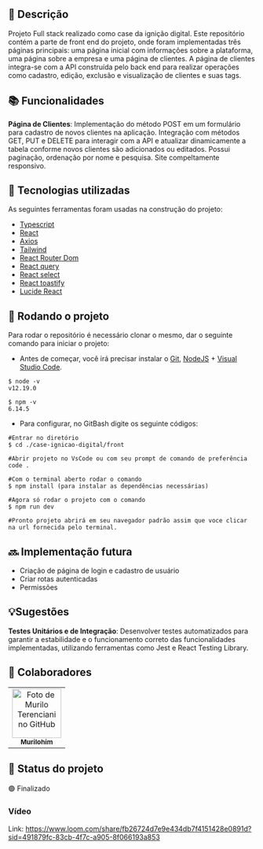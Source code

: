 
## :memo: Descrição

Projeto Full stack realizado como case da ignição digital. Este repositório contém a parte de front end do projeto, onde foram implementadas três páginas principais: uma página inicial com informações sobre a plataforma, uma página sobre a empresa e uma página de clientes. A página de clientes integra-se com a API construída pelo back end para realizar operações como cadastro, edição, exclusão e visualização de clientes e suas tags.

## :books: Funcionalidades

**Página de Clientes**: Implementação do método POST em um formulário para cadastro de novos clientes na aplicação. Integração com métodos GET, PUT e DELETE para interagir com a API e atualizar dinamicamente a tabela conforme novos clientes são adicionados ou editados.
Possui paginação, ordenação por nome e pesquisa.
Site compeltamente responsivo.

## :wrench: Tecnologias utilizadas

As seguintes ferramentas foram usadas na construção do projeto:

- [Typescript](https://www.typescriptlang.org/)
- [React](https://pt-br.reactjs.org/)
- [Axios](https://axios-http.com/)
- [Tailwind](https://tailwindcss.com/)
- [React Router Dom](https://v5.reactrouter.com/web/guides/quick-start)
- [React query](https://tanstack.com/query/latest)
- [React select](https://react-select.com/home)
- [React toastify](https://www.npmjs.com/package/react-toastify)
- [Lucide React](https://lucide.dev/)

## :rocket: Rodando o projeto

Para rodar o repositório é necessário clonar o mesmo, dar o seguinte comando para iniciar o projeto:

- Antes de começar, você irá precisar instalar o [Git](https://git-scm.com/), [NodeJS](https://nodejs.org/pt-br/download/) + [Visual Studio Code](https://code.visualstudio.com/).

```# Versões mínimas ou superiores.
$ node -v
v12.19.0

$ npm -v
6.14.5
```

- Para configurar, no GitBash digite os seguinte códigos:

```
#Entrar no diretório
$ cd ./case-ignicao-digital/front

#Abrir projeto no VsCode ou com seu prompt de comando de preferência
code .

#Com o terminal aberto rodar o comando
$ npm install (para instalar as dependências necessárias)

#Agora só rodar o projeto com o comando
$ npm run dev

#Pronto projeto abrirá em seu navegador padrão assim que voce clicar na url fornecida pelo terminal.

```

## :soon: Implementação futura

- Criação de página de login e cadastro de usuário
- Criar rotas autenticadas
- Permissões

## 💡Sugestões

**Testes Unitários e de Integração**: Desenvolver testes automatizados para garantir a estabilidade e o funcionamento correto das funcionalidades implementadas, utilizando ferramentas como Jest e React Testing Library.

## :handshake: Colaboradores

<table>
  <tr>
    <td align="center">
      <a href="http://github.com/murilohim">
        <img src="https://avatars.githubusercontent.com/u/84817937?s=400&u=889026ba86ed2fc84b6a1719fa7fbed7b6289128&v=4" width="100px;" alt="Foto de Murilo Terenciani no GitHub"/><br>
        <sub>
          <b>Murilohim</b>
        </sub>
      </a>
    </td>
  </tr>
</table>

## :dart: Status do projeto

🟢 Finalizado

### Vídeo

Link: https://www.loom.com/share/fb26724d7e9e434db7f4151428e0891d?sid=491879fc-83cb-4f7c-a905-8f066193a853
